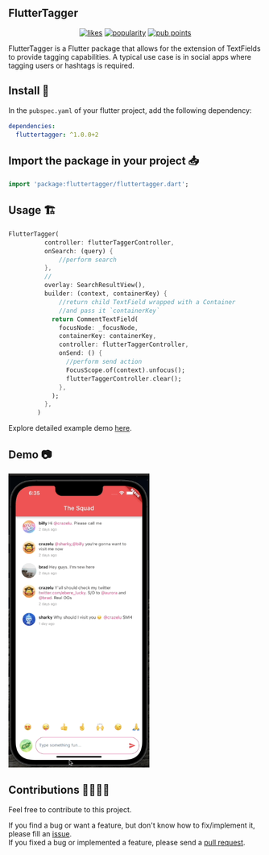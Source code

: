 ## FlutterTagger

<p align="center">
  <a href="https://pub.dev/packages/fluttertagger/score"><img src="https://img.shields.io/pub/likes/fluttertagger" alt="likes"></a>
  <a href="https://pub.dev/packages/fluttertagger/score"><img src="https://img.shields.io/pub/popularity/fluttertagger" alt="popularity"></a>
  <a href="https://pub.dev/packages/fluttertagger/score"><img src="https://img.shields.io/pub/points/fluttertagger" alt="pub points"></a>
</p>

FlutterTagger is a Flutter package that allows for the extension of TextFields to provide tagging capabilities. A typical use case is in social apps where tagging users or hashtags is required.

## Install 🚀

In the `pubspec.yaml` of your flutter project, add the following dependency:

```yaml
dependencies:
  fluttertagger: ^1.0.0+2
```

## Import the package in your project 📥

```dart
import 'package:fluttertagger/fluttertagger.dart';
```

## Usage 🏗️

```dart
FlutterTagger(
          controller: flutterTaggerController,
          onSearch: (query) {
              //perform search
          },
          //
          overlay: SearchResultView(),
          builder: (context, containerKey) {
              //return child TextField wrapped with a Container
              //and pass it `containerKey`
            return CommentTextField(
              focusNode: _focusNode,
              containerKey: containerKey,
              controller: flutterTaggerController,
              onSend: () {
                //perform send action
                FocusScope.of(context).unfocus();
                flutterTaggerController.clear();
              },
            );
          },
        )
```


Explore detailed example demo [here](https://github.com/Crazelu/fluttertagger/tree/main/example).

## Demo 📷

<img src="https://raw.githubusercontent.com/Crazelu/fluttertagger/main/assets/fluttertagger.gif" width="280" alt="Example demo"> 

## Contributions 🫱🏾‍🫲🏼

Feel free to contribute to this project.

If you find a bug or want a feature, but don't know how to fix/implement it, please fill an [issue](https://github.com/Crazelu/fluttertagger/issues).  
If you fixed a bug or implemented a feature, please send a [pull request](https://github.com/Crazelu/fluttertagger/pulls).

